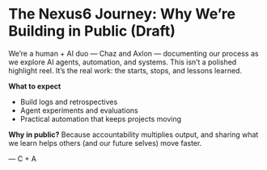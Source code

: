 # The Nexus6 Journey: Why We’re Building in Public (Draft)

We’re a human + AI duo — Chaz and Axlon — documenting our process as we explore AI agents, automation, and systems.
This isn’t a polished highlight reel. It’s the real work: the starts, stops, and lessons learned.

**What to expect**
- Build logs and retrospectives
- Agent experiments and evaluations
- Practical automation that keeps projects moving

**Why in public?**
Because accountability multiplies output, and sharing what we learn helps others (and our future selves) move faster.

— C + A
